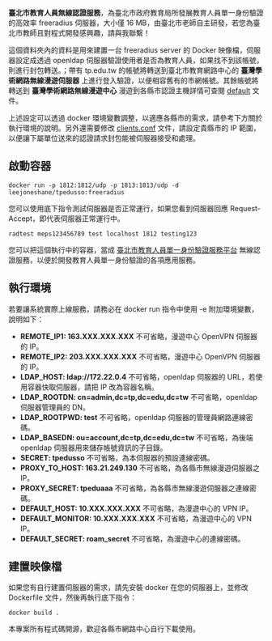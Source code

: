__臺北市教育人員無線認證服務__，為臺北市政府教育局所發展教育人員單一身份驗證的高效率 freeradius 伺服器，大小僅 16 MB，由臺北市老師自主研發，若您為臺北市教師且對程式開發感興趣，請與我聯繫！

這個資料夾內的資料是用來建置一台 freeradius server 的 Docker 映像檔，伺服器設定成透過 openldap 伺服器驗證使用者是否為教育人員，如果找不到該帳號，則進行封包轉送。；帶有 tp.edu.tw 的帳號將轉送到臺北市教育網路中心的 __臺灣學術網路無線漫遊伺服器__ 上進行登入驗證，以便相容舊有的市網帳號。其餘帳號將轉送到 __臺灣學術網路無線漫遊中心__ 漫遊到各縣市認證主機詳情可查閱 [default](https://github.com/leejoneshane/tpeduSSO/tree/master/freeradius/default) 文件。

上述設定可以透過 docker 環境變數調整，以適應各縣市的需求，請參考下方關於執行環境的說明。另外還需要修改 [clients.conf](https://github.com/leejoneshane/tpeduSSO/tree/master/freeradius/clients.conf) 文件，請設定貴縣市的 IP 範圍，以便讓下屬單位送來的認證請求封包能被伺服器接受和處理。

## 啟動容器
```
docker run -p 1812:1812/udp -p 1813:1813/udp -d leejoneshane/tpedusso:freeradius
```

您可以使用底下指令測試伺服器是否正常運行，如果您看到伺服器回應 Request-Accept，即代表伺服器正常運行中。
```
radtest meps123456789 test localhost 1812 testing123
```

您可以把這個執行中的容器，當成 [臺北市教育人員單一身份驗證服務平台](https://ldap.tp.edu.tw) 無線認證服務，以便於開發教育人員單一身份驗證的各項應用服務。

## 執行環境

若要讓系統實際上線服務，請務必在 docker run 指令中使用 -e 附加環境變數，說明如下：

* __REMOTE_IP1: 163.XXX.XXX.XXX__ 不可省略，漫遊中心 OpenVPN 伺服器的 IP。
* __REMOTE_IP2: 203.XXX.XXX.XXX__ 不可省略，漫遊中心 OpenVPN 伺服器的 IP。
* __LDAP_HOST: ldap://172.22.0.4__ 不可省略，openldap 伺服器的 URL，若使用容器快取伺服器，請把 IP 改為容器名稱。
* __LDAP_ROOTDN: cn=admin,dc=tp,dc=edu,dc=tw__ 不可省略，openldap 伺服器管理員的 DN。
* __LDAP_ROOTPWD: test__ 不可省略，openldap 伺服器的管理員網路連線密碼。
* __LDAP_BASEDN: ou=account,dc=tp,dc=edu,dc=tw__ 不可省略，為後端 openldap 伺服器用來儲存帳號資訊的子目錄。
* __SECRET: tpedusso__ 不可省略，為本伺服器的預設連線密碼。
* __PROXY_TO_HOST: 163.21.249.130__ 不可省略，為各縣市無線漫遊伺服器之IP。
* __PROXY_SECRET: tpeduaaa__ 不可省略，為各縣市無線漫遊伺服器之連線密碼。
* __DEFAULT_HOST: 10.XXX.XXX.XXX__ 不可省略，為漫遊中心的 VPN IP。
* __DEFAULT_MONITOR: 10.XXX.XXX.XXX__ 不可省略，為漫遊中心的 VPN IP。
* __DEFAULT_SECRET: roam_secret__ 不可省略，為漫遊中心的連線密碼。

## 建置映像檔

如果您有自行建置伺服器的需求，請先安裝 docker 在您的伺服器上，並修改 Dockerfile 文件，然後再執行底下指令：
```
docker build .
```

本專案所有程式碼開源，歡迎各縣市網路中心自行下載使用。
